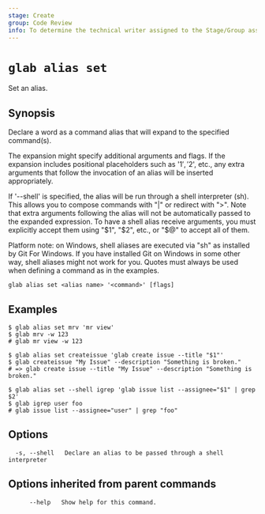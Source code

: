 ```yaml
---
stage: Create
group: Code Review
info: To determine the technical writer assigned to the Stage/Group associated with this page, see https://about.gitlab.com/handbook/product/ux/technical-writing/#assignments
---
```


<!--
This documentation is auto generated by a script.
Please do not edit this file directly. Run `make gen-docs` instead.
-->

# `glab alias set`

Set an alias.

## Synopsis

Declare a word as a command alias that will expand to the specified command(s).

The expansion might specify additional arguments and flags. If the expansion
includes positional placeholders such as '$1', '$2', etc., any extra arguments
that follow the invocation of an alias will be inserted appropriately.

If '--shell' is specified, the alias will be run through a shell interpreter (sh). This allows you
to compose commands with "|" or redirect with ">". Note that extra arguments following the alias
will not be automatically passed to the expanded expression. To have a shell alias receive
arguments, you must explicitly accept them using "$1", "$2", etc., or "$@" to accept all of them.

Platform note: on Windows, shell aliases are executed via "sh" as installed by Git For Windows. If
you have installed Git on Windows in some other way, shell aliases might not work for you.
Quotes must always be used when defining a command as in the examples.

```plaintext
glab alias set <alias name> '<command>' [flags]
```

## Examples

```plaintext
$ glab alias set mrv 'mr view'
$ glab mrv -w 123
# glab mr view -w 123

$ glab alias set createissue 'glab create issue --title "$1"'
$ glab createissue "My Issue" --description "Something is broken."
# => glab create issue --title "My Issue" --description "Something is broken."

$ glab alias set --shell igrep 'glab issue list --assignee="$1" | grep $2'
$ glab igrep user foo
# glab issue list --assignee="user" | grep "foo"

```

## Options

```plaintext
  -s, --shell   Declare an alias to be passed through a shell interpreter
```

## Options inherited from parent commands

```plaintext
      --help   Show help for this command.
```
